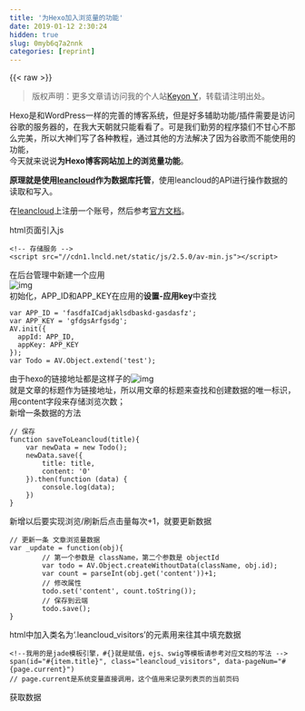 ```yaml
---
title: '为Hexo加入浏览量的功能' 
date: 2019-01-12 2:30:24
hidden: true
slug: 0myb6q7a2nnk
categories: [reprint]
---
```


{{< raw >}}

                    
<blockquote>版权声明：更多文章请访问我的个人站<a href="http://xilan.me" rel="nofollow noreferrer" target="_blank">Keyon Y</a>，转载请注明出处。</blockquote>
<p>Hexo是和WordPress一样的完善的博客系统，但是好多辅助功能/插件需要是访问谷歌的服务器的，在我大天朝就只能看看了。可是我们勤劳的程序猿们不甘心不那么完美，所以大神们写了各种教程，通过其他的方法解决了因为谷歌而不能使用的功能，<br>今天就来说说<strong>为Hexo博客网站加上的浏览量功能</strong>。</p>
<p><strong>原理就是使用<a href="https://leancloud.cn/" rel="nofollow noreferrer" target="_blank">leancloud</a>作为数据库托管</strong>，使用leancloud的API进行操作数据的读取和写入。  </p>
<p>在<a href="https://leancloud.cn/" rel="nofollow noreferrer" target="_blank">leancloud</a>上注册一个账号，然后参考<a href="https://leancloud.cn/docs/leanstorage_guide-js.html#" rel="nofollow noreferrer" target="_blank">官方文档</a>。</p>
<p>html页面引入js</p>
<div class="widget-codetool" style="display:none;">
      <div class="widget-codetool--inner">
      <span class="selectCode code-tool" data-toggle="tooltip" data-placement="top" title="" data-original-title="全选"></span>
      <span type="button" class="copyCode code-tool" data-toggle="tooltip" data-placement="top" data-clipboard-text="<!-- 存储服务 -->
<script src=&quot;//cdn1.lncld.net/static/js/2.5.0/av-min.js&quot;></script>" title="" data-original-title="复制"></span>
      <span type="button" class="saveToNote code-tool" data-toggle="tooltip" data-placement="top" title="" data-original-title="放进笔记"></span>
      </div>
      </div><pre class="javascript hljs"><code class="javascript">&lt;!-- 存储服务 --&gt;
<span class="xml"><span class="hljs-tag">&lt;<span class="hljs-name">script</span> <span class="hljs-attr">src</span>=<span class="hljs-string">"//cdn1.lncld.net/static/js/2.5.0/av-min.js"</span>&gt;</span><span class="undefined"></span><span class="hljs-tag">&lt;/<span class="hljs-name">script</span>&gt;</span></span></code></pre>
<p>在后台管理中新建一个应用  <br><span class="img-wrap"><img data-src="http://ormqw9b48.bkt.clouddn.com/leancloud%E6%96%B0%E5%BB%BA%E5%BA%94%E7%94%A8.png" src="https://static.alili.techhttp://ormqw9b48.bkt.clouddn.com/leancloud%E6%96%B0%E5%BB%BA%E5%BA%94%E7%94%A8.png" alt="img" title="img" style="cursor: pointer; display: inline;"></span><br>初始化，APP_ID和APP_KEY在应用的<strong>设置-应用key</strong>中查找</p>
<div class="widget-codetool" style="display:none;">
      <div class="widget-codetool--inner">
      <span class="selectCode code-tool" data-toggle="tooltip" data-placement="top" title="" data-original-title="全选"></span>
      <span type="button" class="copyCode code-tool" data-toggle="tooltip" data-placement="top" data-clipboard-text="var APP_ID = 'fasdfaICadjaklsdbaskd-gasdasfz';
var APP_KEY = 'gfdgsArfgsdg';
AV.init({
  appId: APP_ID,
  appKey: APP_KEY
});
var Todo = AV.Object.extend('test');" title="" data-original-title="复制"></span>
      <span type="button" class="saveToNote code-tool" data-toggle="tooltip" data-placement="top" title="" data-original-title="放进笔记"></span>
      </div>
      </div><pre class="javascript hljs"><code class="javascript"><span class="hljs-keyword">var</span> APP_ID = <span class="hljs-string">'fasdfaICadjaklsdbaskd-gasdasfz'</span>;
<span class="hljs-keyword">var</span> APP_KEY = <span class="hljs-string">'gfdgsArfgsdg'</span>;
AV.init({
  <span class="hljs-attr">appId</span>: APP_ID,
  <span class="hljs-attr">appKey</span>: APP_KEY
});
<span class="hljs-keyword">var</span> Todo = AV.Object.extend(<span class="hljs-string">'test'</span>);</code></pre>
<p>由于hexo的链接地址都是这样子的<span class="img-wrap"><img data-src="http://ormqw9b48.bkt.clouddn.com/hexo%E9%93%BE%E6%8E%A5%E5%9C%B0%E5%9D%80.png" src="https://static.alili.techhttp://ormqw9b48.bkt.clouddn.com/hexo%E9%93%BE%E6%8E%A5%E5%9C%B0%E5%9D%80.png" alt="img" title="img" style="cursor: pointer;"></span><br>就是文章的标题作为链接地址，所以用文章的标题来查找和创建数据的唯一标识，用content字段来存储浏览次数；  <br>新增一条数据的方法</p>
<div class="widget-codetool" style="display:none;">
      <div class="widget-codetool--inner">
      <span class="selectCode code-tool" data-toggle="tooltip" data-placement="top" title="" data-original-title="全选"></span>
      <span type="button" class="copyCode code-tool" data-toggle="tooltip" data-placement="top" data-clipboard-text="// 保存
function saveToLeancloud(title){
    var newData = new Todo();
    newData.save({
        title: title,
        content: '0'
    }).then(function (data) {
        console.log(data);
    })
}" title="" data-original-title="复制"></span>
      <span type="button" class="saveToNote code-tool" data-toggle="tooltip" data-placement="top" title="" data-original-title="放进笔记"></span>
      </div>
      </div><pre class="javascript hljs"><code class="javascript"><span class="hljs-comment">// 保存</span>
<span class="hljs-function"><span class="hljs-keyword">function</span> <span class="hljs-title">saveToLeancloud</span>(<span class="hljs-params">title</span>)</span>{
    <span class="hljs-keyword">var</span> newData = <span class="hljs-keyword">new</span> Todo();
    newData.save({
        <span class="hljs-attr">title</span>: title,
        <span class="hljs-attr">content</span>: <span class="hljs-string">'0'</span>
    }).then(<span class="hljs-function"><span class="hljs-keyword">function</span> (<span class="hljs-params">data</span>) </span>{
        <span class="hljs-built_in">console</span>.log(data);
    })
}</code></pre>
<p>新增以后要实现浏览/刷新后点击量每次+1，就要更新数据</p>
<div class="widget-codetool" style="display:none;">
      <div class="widget-codetool--inner">
      <span class="selectCode code-tool" data-toggle="tooltip" data-placement="top" title="" data-original-title="全选"></span>
      <span type="button" class="copyCode code-tool" data-toggle="tooltip" data-placement="top" data-clipboard-text="// 更新一条 文章浏览量数据
var _update = function(obj){
        // 第一个参数是 className，第二个参数是 objectId
        var todo = AV.Object.createWithoutData(className, obj.id);
        var count = parseInt(obj.get('content'))+1;
        // 修改属性
        todo.set('content', count.toString());
        // 保存到云端
        todo.save();
}" title="" data-original-title="复制"></span>
      <span type="button" class="saveToNote code-tool" data-toggle="tooltip" data-placement="top" title="" data-original-title="放进笔记"></span>
      </div>
      </div><pre class="javascript hljs"><code class="javascript"><span class="hljs-comment">// 更新一条 文章浏览量数据</span>
<span class="hljs-keyword">var</span> _update = <span class="hljs-function"><span class="hljs-keyword">function</span>(<span class="hljs-params">obj</span>)</span>{
        <span class="hljs-comment">// 第一个参数是 className，第二个参数是 objectId</span>
        <span class="hljs-keyword">var</span> todo = AV.Object.createWithoutData(className, obj.id);
        <span class="hljs-keyword">var</span> count = <span class="hljs-built_in">parseInt</span>(obj.get(<span class="hljs-string">'content'</span>))+<span class="hljs-number">1</span>;
        <span class="hljs-comment">// 修改属性</span>
        todo.set(<span class="hljs-string">'content'</span>, count.toString());
        <span class="hljs-comment">// 保存到云端</span>
        todo.save();
}</code></pre>
<p>html中加入类名为‘.leancloud_visitors’的元素用来往其中填充数据</p>
<div class="widget-codetool" style="display:none;">
      <div class="widget-codetool--inner">
      <span class="selectCode code-tool" data-toggle="tooltip" data-placement="top" title="" data-original-title="全选"></span>
      <span type="button" class="copyCode code-tool" data-toggle="tooltip" data-placement="top" data-clipboard-text="<!--我用的是jade模板引擎，#{}就是赋值，ejs、swig等模板请参考对应文档的写法 -->
span(id=&quot;#{item.title}&quot;, class=&quot;leancloud_visitors&quot;, data-pageNum=&quot;#{page.current}&quot;)
// page.current是系统变量直接调用，这个值用来记录列表页的当前页码" title="" data-original-title="复制"></span>
      <span type="button" class="saveToNote code-tool" data-toggle="tooltip" data-placement="top" title="" data-original-title="放进笔记"></span>
      </div>
      </div><pre class="xml hljs"><code class="html"><span class="hljs-comment">&lt;!--我用的是jade模板引擎，#{}就是赋值，ejs、swig等模板请参考对应文档的写法 --&gt;</span>
span(id="#{item.title}", class="leancloud_visitors", data-pageNum="#{page.current}")
// page.current是系统变量直接调用，这个值用来记录列表页的当前页码</code></pre>
<p>获取数据</p>
<div class="widget-codetool" style="display:none;">
      <div class="widget-codetool--inner">
      <span class="selectCode code-tool" data-toggle="tooltip" data-placement="top" title="" data-original-title="全选"></span>
      <span type="button" class="copyCode code-tool" data-toggle="tooltip" data-placement="top" data-clipboard-text="var pageCounts = 2;  // 每页返回条数
    if($('.leancloud_visitors').attr('data-pageNum')!= 'undefined'){    // 判断是否为列表页
        var pageNum = parseInt($('.leancloud_visitors').attr('data-pageNum'))-1;    // 当前页码
    }
// 获取详情页的访问次数数据
    var _getDetailTime = function(title) {
        var query = new AV.Query(className);
        query.equalTo(&quot;title&quot;, title);
        return query.find();
    }

    // 获取列表页的访问次数数据
    var _getListTime = function(){
        var query = new AV.Query(className);
        query.limit(pageCounts);            // 查询数据时返回的数量-每页返回的条数
        query.skip(pageCounts*pageNum);     // 查询数据时跳过的数量-当前页码*每页返回的条数
        query.descending('createdAt');      // 按新建的时间降序排列
        return query.find();
    }" title="" data-original-title="复制"></span>
      <span type="button" class="saveToNote code-tool" data-toggle="tooltip" data-placement="top" title="" data-original-title="放进笔记"></span>
      </div>
      </div><pre class="javascript hljs"><code class="javascript"><span class="hljs-keyword">var</span> pageCounts = <span class="hljs-number">2</span>;  <span class="hljs-comment">// 每页返回条数</span>
    <span class="hljs-keyword">if</span>($(<span class="hljs-string">'.leancloud_visitors'</span>).attr(<span class="hljs-string">'data-pageNum'</span>)!= <span class="hljs-string">'undefined'</span>){    <span class="hljs-comment">// 判断是否为列表页</span>
        <span class="hljs-keyword">var</span> pageNum = <span class="hljs-built_in">parseInt</span>($(<span class="hljs-string">'.leancloud_visitors'</span>).attr(<span class="hljs-string">'data-pageNum'</span>))<span class="hljs-number">-1</span>;    <span class="hljs-comment">// 当前页码</span>
    }
<span class="hljs-comment">// 获取详情页的访问次数数据</span>
    <span class="hljs-keyword">var</span> _getDetailTime = <span class="hljs-function"><span class="hljs-keyword">function</span>(<span class="hljs-params">title</span>) </span>{
        <span class="hljs-keyword">var</span> query = <span class="hljs-keyword">new</span> AV.Query(className);
        query.equalTo(<span class="hljs-string">"title"</span>, title);
        <span class="hljs-keyword">return</span> query.find();
    }

    <span class="hljs-comment">// 获取列表页的访问次数数据</span>
    <span class="hljs-keyword">var</span> _getListTime = <span class="hljs-function"><span class="hljs-keyword">function</span>(<span class="hljs-params"></span>)</span>{
        <span class="hljs-keyword">var</span> query = <span class="hljs-keyword">new</span> AV.Query(className);
        query.limit(pageCounts);            <span class="hljs-comment">// 查询数据时返回的数量-每页返回的条数</span>
        query.skip(pageCounts*pageNum);     <span class="hljs-comment">// 查询数据时跳过的数量-当前页码*每页返回的条数</span>
        query.descending(<span class="hljs-string">'createdAt'</span>);      <span class="hljs-comment">// 按新建的时间降序排列</span>
        <span class="hljs-keyword">return</span> query.find();
    }</code></pre>
<p>然后是填充浏览量数据</p>
<div class="widget-codetool" style="display:none;">
      <div class="widget-codetool--inner">
      <span class="selectCode code-tool" data-toggle="tooltip" data-placement="top" title="" data-original-title="全选"></span>
      <span type="button" class="copyCode code-tool" data-toggle="tooltip" data-placement="top" data-clipboard-text="// 填充访问次数
    var _writeCount = function(data){
        if($('.post-page').length == 0){    // 判断是在列表页还是详情页
            $('.leancloud_visitors').each(function(i,e){
                $(e).text(parseInt(data[i].get('content')));
            })
        }else{
            $('.leancloud_visitors').each(function(i,e){
                $(e).text(parseInt(data[i].get('content'))+1);
            })
        }
    }" title="" data-original-title="复制"></span>
      <span type="button" class="saveToNote code-tool" data-toggle="tooltip" data-placement="top" title="" data-original-title="放进笔记"></span>
      </div>
      </div><pre class="javascript hljs"><code class="javascript"><span class="hljs-comment">// 填充访问次数</span>
    <span class="hljs-keyword">var</span> _writeCount = <span class="hljs-function"><span class="hljs-keyword">function</span>(<span class="hljs-params">data</span>)</span>{
        <span class="hljs-keyword">if</span>($(<span class="hljs-string">'.post-page'</span>).length == <span class="hljs-number">0</span>){    <span class="hljs-comment">// 判断是在列表页还是详情页</span>
            $(<span class="hljs-string">'.leancloud_visitors'</span>).each(<span class="hljs-function"><span class="hljs-keyword">function</span>(<span class="hljs-params">i,e</span>)</span>{
                $(e).text(<span class="hljs-built_in">parseInt</span>(data[i].get(<span class="hljs-string">'content'</span>)));
            })
        }<span class="hljs-keyword">else</span>{
            $(<span class="hljs-string">'.leancloud_visitors'</span>).each(<span class="hljs-function"><span class="hljs-keyword">function</span>(<span class="hljs-params">i,e</span>)</span>{
                $(e).text(<span class="hljs-built_in">parseInt</span>(data[i].get(<span class="hljs-string">'content'</span>))+<span class="hljs-number">1</span>);
            })
        }
    }</code></pre>
<p>判断当前在列表页还是详情页</p>
<div class="widget-codetool" style="display:none;">
      <div class="widget-codetool--inner">
      <span class="selectCode code-tool" data-toggle="tooltip" data-placement="top" title="" data-original-title="全选"></span>
      <span type="button" class="copyCode code-tool" data-toggle="tooltip" data-placement="top" data-clipboard-text="// 判断列表页or详情页
    var _isList = function(){
        if($('.post-page').length == 0){
            return true;
        }
    }" title="" data-original-title="复制"></span>
      <span type="button" class="saveToNote code-tool" data-toggle="tooltip" data-placement="top" title="" data-original-title="放进笔记"></span>
      </div>
      </div><pre class="javascript hljs"><code class="javascript"><span class="hljs-comment">// 判断列表页or详情页</span>
    <span class="hljs-keyword">var</span> _isList = <span class="hljs-function"><span class="hljs-keyword">function</span>(<span class="hljs-params"></span>)</span>{
        <span class="hljs-keyword">if</span>($(<span class="hljs-string">'.post-page'</span>).length == <span class="hljs-number">0</span>){
            <span class="hljs-keyword">return</span> <span class="hljs-literal">true</span>;
        }
    }</code></pre>
<p><strong>最终完整的方法写在了一个js文件中，例如leancloudConfig.js</strong></p>
<div class="widget-codetool" style="display:none;">
      <div class="widget-codetool--inner">
      <span class="selectCode code-tool" data-toggle="tooltip" data-placement="top" title="" data-original-title="全选"></span>
      <span type="button" class="copyCode code-tool" data-toggle="tooltip" data-placement="top" data-clipboard-text="var leanCloud = (function(){
    var APP_ID = 'fasdfaICadjaklsdbaskd-gasdasfz';
    var APP_KEY = 'gfdgsArfgsdg';
    var className,Todo;
    var pageCounts = 2; // 每页返回条数
    if($('.leancloud_visitors').attr('data-pageNum')!= 'undefined'){
        var pageNum = parseInt($('.leancloud_visitors').attr('data-pageNum'))-1;    // 当前页码
    }

    // 初始化
    AV.init({
        appId: APP_ID,
        appKey: APP_KEY
    });

    // 新增一条 文章统计数据【仅限一条】
    var _addCount = function() {
        // 监听 新增按钮 被点击
        function addListenButton(){
            setTimeout(function(){
                console.log('start listen...');
                $('.new-post_button').click(function(){addListenInput();})
            },5000)    //考虑到服务器的带宽仅有1M，网速较慢所以将此方法延迟执行
        }
        // 监听 回车/点击确定按钮 后 执行保存
        function addListenInput(){
            var inputTitle;
            setTimeout(function(){
                $('.new-post_input').blur(function(){
                    inputTitle = $(this).val();
                })
                $('.new-post_ok').mousedown(function(){
                    var title = $('.new-post_input').val();
                    saveToLeancloud(title);
                    addListenButton();
                })
                $(document).keypress(function(e){
                    if(e.which == 13){
                        var title = inputTitle;
                        saveToLeancloud(title);
                        addListenButton();
                    }
                })
            },500)
        }

        // 保存
        function saveToLeancloud(title){
            var newData = new Todo();
            newData.save({
                title: title,
                content: '0'
            }).then(function (data) {
                console.log(data);
            })
        }
        addListenButton();
    }

    // 获取详情页的访问次数数据
    var _getDetailTime = function(title) {
        var query = new AV.Query(className);
        query.equalTo(&quot;title&quot;, title);
        return query.find();
    }

    // 获取列表页的访问次数数据
    var _getListTime = function(){
        var query = new AV.Query(className);
        query.limit(pageCounts);            // 查询数据时返回的数量-每页返回的条数
        query.skip(pageCounts*pageNum);     // 查询数据时跳过的数量-当前页码*每页返回的条数
        query.descending('createdAt');      // 按新建的时间降序排列
        return query.find();
    }

    // 更新一条 文章浏览量数据
    var _update = function(obj){
        // 第一个参数是 className，第二个参数是 objectId
        var todo = AV.Object.createWithoutData(className, obj.id);
        var count = parseInt(obj.get('content'))+1;
        // 修改属性
        todo.set('content', count.toString());
        // 保存到云端
        todo.save();
    }
    // 填充访问次数
    var _writeCount = function(data){
        if($('.post-page').length == 0){
            $('.leancloud_visitors').each(function(i,e){
                $(e).text(parseInt(data[i].get('content')));
            })
        }else{
            $('.leancloud_visitors').each(function(i,e){
                $(e).text(parseInt(data[i].get('content'))+1);
            })
        }
    }

    // 判断列表页or详情页
    var _isList = function(){
        if($('.post-page').length == 0){
            return true;
        }
    }

    var constructor = function(config){}

    // 获取浏览量数据
    constructor.prototype._getTime = function(clsName){
        className = clsName;
        Todo = AV.Object.extend(className);
        if(_isList()){
            _getListTime().then(function(data) {
                _writeCount(data);
            }, function (error) {
                // error is an instance of AVError.
                console.log(error);
            });
        }else{
            var title = $('.leancloud_visitors').attr('id');
            _getDetailTime(title).then(function(data){
                _writeCount(data);
                _update(data[0]);
            })
        }
        return this;
    }
    constructor.prototype._addCount = function(clsName){
        className = clsName;
        Todo = AV.Object.extend(className);
        _addCount();
        return this;
    }

    //返回构造函数
    return constructor;
})()
" title="" data-original-title="复制"></span>
      <span type="button" class="saveToNote code-tool" data-toggle="tooltip" data-placement="top" title="" data-original-title="放进笔记"></span>
      </div>
      </div><pre class="javascript hljs"><code class="javascript"><span class="hljs-keyword">var</span> leanCloud = (<span class="hljs-function"><span class="hljs-keyword">function</span>(<span class="hljs-params"></span>)</span>{
    <span class="hljs-keyword">var</span> APP_ID = <span class="hljs-string">'fasdfaICadjaklsdbaskd-gasdasfz'</span>;
    <span class="hljs-keyword">var</span> APP_KEY = <span class="hljs-string">'gfdgsArfgsdg'</span>;
    <span class="hljs-keyword">var</span> className,Todo;
    <span class="hljs-keyword">var</span> pageCounts = <span class="hljs-number">2</span>; <span class="hljs-comment">// 每页返回条数</span>
    <span class="hljs-keyword">if</span>($(<span class="hljs-string">'.leancloud_visitors'</span>).attr(<span class="hljs-string">'data-pageNum'</span>)!= <span class="hljs-string">'undefined'</span>){
        <span class="hljs-keyword">var</span> pageNum = <span class="hljs-built_in">parseInt</span>($(<span class="hljs-string">'.leancloud_visitors'</span>).attr(<span class="hljs-string">'data-pageNum'</span>))<span class="hljs-number">-1</span>;    <span class="hljs-comment">// 当前页码</span>
    }

    <span class="hljs-comment">// 初始化</span>
    AV.init({
        <span class="hljs-attr">appId</span>: APP_ID,
        <span class="hljs-attr">appKey</span>: APP_KEY
    });

    <span class="hljs-comment">// 新增一条 文章统计数据【仅限一条】</span>
    <span class="hljs-keyword">var</span> _addCount = <span class="hljs-function"><span class="hljs-keyword">function</span>(<span class="hljs-params"></span>) </span>{
        <span class="hljs-comment">// 监听 新增按钮 被点击</span>
        <span class="hljs-function"><span class="hljs-keyword">function</span> <span class="hljs-title">addListenButton</span>(<span class="hljs-params"></span>)</span>{
            setTimeout(<span class="hljs-function"><span class="hljs-keyword">function</span>(<span class="hljs-params"></span>)</span>{
                <span class="hljs-built_in">console</span>.log(<span class="hljs-string">'start listen...'</span>);
                $(<span class="hljs-string">'.new-post_button'</span>).click(<span class="hljs-function"><span class="hljs-keyword">function</span>(<span class="hljs-params"></span>)</span>{addListenInput();})
            },<span class="hljs-number">5000</span>)    <span class="hljs-comment">//考虑到服务器的带宽仅有1M，网速较慢所以将此方法延迟执行</span>
        }
        <span class="hljs-comment">// 监听 回车/点击确定按钮 后 执行保存</span>
        <span class="hljs-function"><span class="hljs-keyword">function</span> <span class="hljs-title">addListenInput</span>(<span class="hljs-params"></span>)</span>{
            <span class="hljs-keyword">var</span> inputTitle;
            setTimeout(<span class="hljs-function"><span class="hljs-keyword">function</span>(<span class="hljs-params"></span>)</span>{
                $(<span class="hljs-string">'.new-post_input'</span>).blur(<span class="hljs-function"><span class="hljs-keyword">function</span>(<span class="hljs-params"></span>)</span>{
                    inputTitle = $(<span class="hljs-keyword">this</span>).val();
                })
                $(<span class="hljs-string">'.new-post_ok'</span>).mousedown(<span class="hljs-function"><span class="hljs-keyword">function</span>(<span class="hljs-params"></span>)</span>{
                    <span class="hljs-keyword">var</span> title = $(<span class="hljs-string">'.new-post_input'</span>).val();
                    saveToLeancloud(title);
                    addListenButton();
                })
                $(<span class="hljs-built_in">document</span>).keypress(<span class="hljs-function"><span class="hljs-keyword">function</span>(<span class="hljs-params">e</span>)</span>{
                    <span class="hljs-keyword">if</span>(e.which == <span class="hljs-number">13</span>){
                        <span class="hljs-keyword">var</span> title = inputTitle;
                        saveToLeancloud(title);
                        addListenButton();
                    }
                })
            },<span class="hljs-number">500</span>)
        }

        <span class="hljs-comment">// 保存</span>
        <span class="hljs-function"><span class="hljs-keyword">function</span> <span class="hljs-title">saveToLeancloud</span>(<span class="hljs-params">title</span>)</span>{
            <span class="hljs-keyword">var</span> newData = <span class="hljs-keyword">new</span> Todo();
            newData.save({
                <span class="hljs-attr">title</span>: title,
                <span class="hljs-attr">content</span>: <span class="hljs-string">'0'</span>
            }).then(<span class="hljs-function"><span class="hljs-keyword">function</span> (<span class="hljs-params">data</span>) </span>{
                <span class="hljs-built_in">console</span>.log(data);
            })
        }
        addListenButton();
    }

    <span class="hljs-comment">// 获取详情页的访问次数数据</span>
    <span class="hljs-keyword">var</span> _getDetailTime = <span class="hljs-function"><span class="hljs-keyword">function</span>(<span class="hljs-params">title</span>) </span>{
        <span class="hljs-keyword">var</span> query = <span class="hljs-keyword">new</span> AV.Query(className);
        query.equalTo(<span class="hljs-string">"title"</span>, title);
        <span class="hljs-keyword">return</span> query.find();
    }

    <span class="hljs-comment">// 获取列表页的访问次数数据</span>
    <span class="hljs-keyword">var</span> _getListTime = <span class="hljs-function"><span class="hljs-keyword">function</span>(<span class="hljs-params"></span>)</span>{
        <span class="hljs-keyword">var</span> query = <span class="hljs-keyword">new</span> AV.Query(className);
        query.limit(pageCounts);            <span class="hljs-comment">// 查询数据时返回的数量-每页返回的条数</span>
        query.skip(pageCounts*pageNum);     <span class="hljs-comment">// 查询数据时跳过的数量-当前页码*每页返回的条数</span>
        query.descending(<span class="hljs-string">'createdAt'</span>);      <span class="hljs-comment">// 按新建的时间降序排列</span>
        <span class="hljs-keyword">return</span> query.find();
    }

    <span class="hljs-comment">// 更新一条 文章浏览量数据</span>
    <span class="hljs-keyword">var</span> _update = <span class="hljs-function"><span class="hljs-keyword">function</span>(<span class="hljs-params">obj</span>)</span>{
        <span class="hljs-comment">// 第一个参数是 className，第二个参数是 objectId</span>
        <span class="hljs-keyword">var</span> todo = AV.Object.createWithoutData(className, obj.id);
        <span class="hljs-keyword">var</span> count = <span class="hljs-built_in">parseInt</span>(obj.get(<span class="hljs-string">'content'</span>))+<span class="hljs-number">1</span>;
        <span class="hljs-comment">// 修改属性</span>
        todo.set(<span class="hljs-string">'content'</span>, count.toString());
        <span class="hljs-comment">// 保存到云端</span>
        todo.save();
    }
    <span class="hljs-comment">// 填充访问次数</span>
    <span class="hljs-keyword">var</span> _writeCount = <span class="hljs-function"><span class="hljs-keyword">function</span>(<span class="hljs-params">data</span>)</span>{
        <span class="hljs-keyword">if</span>($(<span class="hljs-string">'.post-page'</span>).length == <span class="hljs-number">0</span>){
            $(<span class="hljs-string">'.leancloud_visitors'</span>).each(<span class="hljs-function"><span class="hljs-keyword">function</span>(<span class="hljs-params">i,e</span>)</span>{
                $(e).text(<span class="hljs-built_in">parseInt</span>(data[i].get(<span class="hljs-string">'content'</span>)));
            })
        }<span class="hljs-keyword">else</span>{
            $(<span class="hljs-string">'.leancloud_visitors'</span>).each(<span class="hljs-function"><span class="hljs-keyword">function</span>(<span class="hljs-params">i,e</span>)</span>{
                $(e).text(<span class="hljs-built_in">parseInt</span>(data[i].get(<span class="hljs-string">'content'</span>))+<span class="hljs-number">1</span>);
            })
        }
    }

    <span class="hljs-comment">// 判断列表页or详情页</span>
    <span class="hljs-keyword">var</span> _isList = <span class="hljs-function"><span class="hljs-keyword">function</span>(<span class="hljs-params"></span>)</span>{
        <span class="hljs-keyword">if</span>($(<span class="hljs-string">'.post-page'</span>).length == <span class="hljs-number">0</span>){
            <span class="hljs-keyword">return</span> <span class="hljs-literal">true</span>;
        }
    }

    <span class="hljs-keyword">var</span> <span class="hljs-keyword">constructor</span> = function(config){}

    <span class="hljs-comment">// 获取浏览量数据</span>
    <span class="hljs-keyword">constructor</span>.prototype._getTime = function(clsName){
        className = clsName;
        Todo = AV.Object.extend(className);
        <span class="hljs-keyword">if</span>(_isList()){
            _getListTime().then(<span class="hljs-function"><span class="hljs-keyword">function</span>(<span class="hljs-params">data</span>) </span>{
                _writeCount(data);
            }, <span class="hljs-function"><span class="hljs-keyword">function</span> (<span class="hljs-params">error</span>) </span>{
                <span class="hljs-comment">// error is an instance of AVError.</span>
                <span class="hljs-built_in">console</span>.log(error);
            });
        }<span class="hljs-keyword">else</span>{
            <span class="hljs-keyword">var</span> title = $(<span class="hljs-string">'.leancloud_visitors'</span>).attr(<span class="hljs-string">'id'</span>);
            _getDetailTime(title).then(<span class="hljs-function"><span class="hljs-keyword">function</span>(<span class="hljs-params">data</span>)</span>{
                _writeCount(data);
                _update(data[<span class="hljs-number">0</span>]);
            })
        }
        <span class="hljs-keyword">return</span> <span class="hljs-keyword">this</span>;
    }
    <span class="hljs-keyword">constructor</span>.prototype._addCount = function(clsName){
        className = clsName;
        Todo = AV.Object.extend(className);
        _addCount();
        <span class="hljs-keyword">return</span> <span class="hljs-keyword">this</span>;
    }

    <span class="hljs-comment">//返回构造函数</span>
    <span class="hljs-keyword">return</span> <span class="hljs-keyword">constructor</span>;
})()
</code></pre>
<p>因为我使用的是hexo-admin做后台管理，安装和使用方法见<a href="https://github.com/jaredly/hexo-admin" rel="nofollow noreferrer" target="_blank">https://github.com/jaredly/hexo-admin</a>  <br>要在hexo-admin的后台中新增文章时自动添加一条数据，就要对其改造：<br>在根目录的node_modules中搜索hexo-admin,在其文件夹中找到www文件夹下的index.html，在其中引入leancloudConfig.js：</p>
<div class="widget-codetool" style="display:none;">
      <div class="widget-codetool--inner">
      <span class="selectCode code-tool" data-toggle="tooltip" data-placement="top" title="" data-original-title="全选"></span>
      <span type="button" class="copyCode code-tool" data-toggle="tooltip" data-placement="top" data-clipboard-text="<script src=&quot;http://cdn1.lncld.net/static/js/2.5.0/av-min.js&quot;></script>
<script src=&quot;/js/leancloudConfig.js&quot;></script>
// 调用方法
<script>
    // 创建新blog成功时，访问leancloud新建一条浏览量数据
    $(function () {
        var todo = new leanCloud()._addCount('test');
      });
</script>" title="" data-original-title="复制"></span>
      <span type="button" class="saveToNote code-tool" data-toggle="tooltip" data-placement="top" title="" data-original-title="放进笔记"></span>
      </div>
      </div><pre class="xml hljs"><code class="html"><span class="hljs-tag">&lt;<span class="hljs-name">script</span> <span class="hljs-attr">src</span>=<span class="hljs-string">"http://cdn1.lncld.net/static/js/2.5.0/av-min.js"</span>&gt;</span><span class="undefined"></span><span class="hljs-tag">&lt;/<span class="hljs-name">script</span>&gt;</span>
<span class="hljs-tag">&lt;<span class="hljs-name">script</span> <span class="hljs-attr">src</span>=<span class="hljs-string">"/js/leancloudConfig.js"</span>&gt;</span><span class="undefined"></span><span class="hljs-tag">&lt;/<span class="hljs-name">script</span>&gt;</span>
// 调用方法
<span class="hljs-tag">&lt;<span class="hljs-name">script</span>&gt;</span><span class="javascript">
    <span class="hljs-comment">// 创建新blog成功时，访问leancloud新建一条浏览量数据</span>
    $(<span class="hljs-function"><span class="hljs-keyword">function</span> (<span class="hljs-params"></span>) </span>{
        <span class="hljs-keyword">var</span> todo = <span class="hljs-keyword">new</span> leanCloud()._addCount(<span class="hljs-string">'test'</span>);
      });
</span><span class="hljs-tag">&lt;/<span class="hljs-name">script</span>&gt;</span></code></pre>
<p>在前台页面的layout.jade中同样引入和调用：</p>
<div class="widget-codetool" style="display:none;">
      <div class="widget-codetool--inner">
      <span class="selectCode code-tool" data-toggle="tooltip" data-placement="top" title="" data-original-title="全选"></span>
      <span type="button" class="copyCode code-tool" data-toggle="tooltip" data-placement="top" data-clipboard-text="script(src= '//cdn1.lncld.net/static/js/2.5.0/av-min.js')
script(src= '/js/leancloudConfig.js')
script.
  $(function () {
      var todo = new leanCloud()._getTime('test');
  });" title="" data-original-title="复制"></span>
      <span type="button" class="saveToNote code-tool" data-toggle="tooltip" data-placement="top" title="" data-original-title="放进笔记"></span>
      </div>
      </div><pre class="xml hljs"><code class="html">script(src= '//cdn1.lncld.net/static/js/2.5.0/av-min.js')
script(src= '/js/leancloudConfig.js')
script.
  $(function () {
      var todo = new leanCloud()._getTime('test');
  });</code></pre>
<p>这样就实现了浏览量的功能</p>

                
{{< /raw >}}

# 版权声明
本文资源来源互联网，仅供学习研究使用，版权归该资源的合法拥有者所有，

本文仅用于学习、研究和交流目的。转载请注明出处、完整链接以及原作者。

原作者若认为本站侵犯了您的版权，请联系我们，我们会立即删除！

## 原文标题
为Hexo加入浏览量的功能

## 原文链接
[https://segmentfault.com/a/1190000009824281](https://segmentfault.com/a/1190000009824281)

